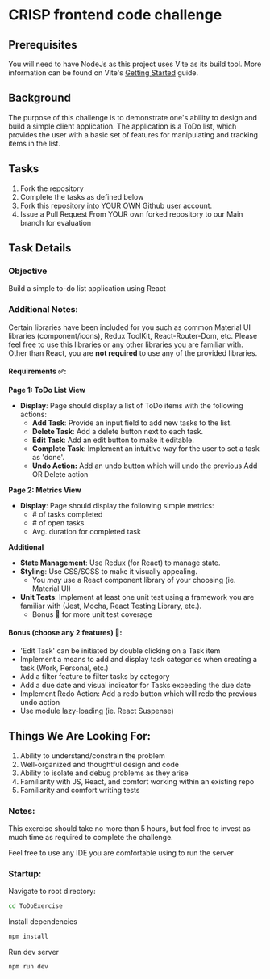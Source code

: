 # CRISP frontend code challenge

## Prerequisites

You will need to have NodeJs as this project uses Vite as its build tool. More information can be found on Vite's [Getting Started](https://vitejs.dev/guide/) guide. 

## Background
The purpose of this challenge is to demonstrate one's ability to design and build a simple client application. The application is a ToDo list, 
which provides the user with a basic set of features for manipulating and tracking items in the list. 

## Tasks

1. Fork the repository
2. Complete the tasks as defined below
3. Fork this repository into YOUR OWN Github user account.
4. Issue a Pull Request From YOUR own forked repository to our Main branch for evaluation

## Task Details
### Objective
Build a simple to-do list application using React

### Additional Notes:
Certain libraries have been included for you such as common Material UI libraries (component/icons), Redux ToolKit, React-Router-Dom, etc.
Please feel free to use this libraries or any other libraries you are familiar with. Other than React, you are **not required** to use any of the 
provided libraries. 

#### Requirements ✅:

**Page 1: ToDo List View**

- **Display**: Page should display a list of ToDo items with the following actions:
    - **Add Task**: Provide an input field to add new tasks to the list.
    - **Delete Task**: Add a delete button next to each task.
    - **Edit Task**: Add an edit button to make it editable.
    - **Complete Task**: Implement an intuitive way for the user to set a task as 'done'.
    - **Undo Action:** Add an undo button which will undo the previous Add OR Delete action

**Page 2: Metrics View**
- **Display**: Page should display the following simple metrics:
  - \# of tasks completed
  - \# of open tasks
  - Avg. duration for completed task
  
**Additional**
- **State Management**: Use Redux (for React) to manage state.
- **Styling**: Use CSS/SCSS to make it visually appealing.
  - You _may_ use a React component library of your choosing (ie. Material UI)
- **Unit Tests**: Implement at least one unit test using a framework you are familiar with (Jest, Mocha, React Testing Library, etc.).
    - Bonus 🎉 for more unit test coverage

#### Bonus (choose any 2 features) 🎉:
- 'Edit Task' can be initiated by double clicking on a Task item
- Implement a means to add and display task categories when creating a task (Work, Personal, etc.)
- Add a filter feature to filter tasks by category
- Add a due date and visual indicator for Tasks exceeding the due date
- Implement Redo Action: Add a redo button which will redo the previous undo action
- Use module lazy-loading (ie. React Suspense)

## Things We Are Looking For:
1. Ability to understand/constrain the problem
2. Well-organized and thoughtful design and code
3. Ability to isolate and debug problems as they arise
4. Familiarity with JS, React, and comfort working within an existing repo
5. Familiarity and comfort writing tests

### Notes:
This exercise should take no more than 5 hours, but feel free to invest as much time as required to complete the challenge.

Feel free to use any IDE you are comfortable using to run the server

### Startup:
Navigate to root directory:
```cmd
cd ToDoExercise
```
Install dependencies
```cmd
npm install
```
Run dev server
```cmd
npm run dev
```